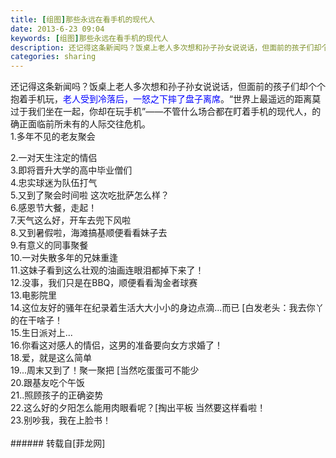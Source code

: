 ```yaml
---
title: [组图]那些永远在看手机的现代人
date: 2013-6-23 09:04
keywords: [组图]那些永远在看手机的现代人
description: 还记得这条新闻吗？饭桌上老人多次想和孙子孙女说说话，但面前的孩子们却个个抱着手机玩，老人受到冷落后，一怒之下摔了盘子离席。“世界上最遥远的距离莫过于我们坐在一起，你却在玩手机”——不管什么场合都在盯着手机的现代人，的确正面临前所未有的人际交往危机。1.多年不见的老友聚会2.一对天生注定的情侣3.即将晋升大学的高中毕业僧们4.忠实球迷为队伍打气5.又到了聚会时间啦 这次吃批萨怎么样？6.感恩节大餐，走起！7.天气这么好，开车去兜下风啦8.又到暑假啦，海滩搞基顺便看看妹子去9.有意义的同事聚餐10.一对失散多年的兄妹重逢11.这妹子看到这么壮观的油画连眼泪都掉下来了！12.没事，我们只是在BBQ，顺便看看淘金者球赛13.电影院里14.这位友好的骚年在纪录着生活大大小小的身边点滴...而已 [白发老头：我去你丫的在干啥子！15.生日派对上...16.你看这对感人的情侣，这男的准备要向女方求婚了！18.爱，就是这么简单19...周末又到了！聚一聚把 [当然吃蛋蛋可不能少20.跟基友吃个午饭21..照顾孩子的正确姿势22.这么好的夕阳怎么能用肉眼看呢？[掏出平板 当然要这样看啦！23.别吵我，我在上脸书！
categories: sharing
---
```

<td class="t_f" id="postmessage_7519">

还记得这条新闻吗？饭桌上老人多次想和孙子孙女说说话，但面前的孩子们却个个抱着手机玩，<font color="#0000ff">老人受到冷落后，一怒之下摔了盘子离席</font>。“世界上最遥远的距离莫过于我们坐在一起，你却在玩手机”——不管什么场合都在盯着手机的现代人，的确正面临前所未有的人际交往危机。<br/>
1.多年不见的老友聚会<br/>
<div align="left"><img alt="" border="0" class="zoom" data-cf-modified-ff467b105bb401283c18f8c4-="" file="http://static.cnbetacdn.com/newsimg/2013/0622/01371908122.jpg" id="aimg_JTs3H" lazyloadthumb="1" onclick="" onmouseover="" src="http://static.cnbetacdn.com/newsimg/2013/0622/01371908122.jpg"/></div>2.一对天生注定的情侣<br/>
<div align="left"><img alt="" border="0" class="zoom" data-cf-modified-ff467b105bb401283c18f8c4-="" file="http://static.cnbetacdn.com/newsimg/2013/0622/11371908128.jpg" id="aimg_K11iJ" lazyloadthumb="1" onclick="" onmouseover="" src="http://static.cnbetacdn.com/newsimg/2013/0622/11371908128.jpg"/></div>3.即将晋升大学的高中毕业僧们<br/>
<div align="left"><img alt="" border="0" class="zoom" data-cf-modified-ff467b105bb401283c18f8c4-="" file="http://static.cnbetacdn.com/newsimg/2013/0622/21371908128.jpg" id="aimg_BljPV" lazyloadthumb="1" onclick="" onmouseover="" src="http://static.cnbetacdn.com/newsimg/2013/0622/21371908128.jpg"/></div>4.忠实球迷为队伍打气<br/>
<div align="left"><img alt="" border="0" class="zoom" data-cf-modified-ff467b105bb401283c18f8c4-="" file="http://static.cnbetacdn.com/newsimg/2013/0622/31371908128.jpg" id="aimg_kdkMK" lazyloadthumb="1" onclick="" onmouseover="" src="http://static.cnbetacdn.com/newsimg/2013/0622/31371908128.jpg"/></div>5.又到了聚会时间啦 这次吃批萨怎么样？<br/>
<div align="left"><img alt="" border="0" class="zoom" data-cf-modified-ff467b105bb401283c18f8c4-="" file="http://static.cnbetacdn.com/newsimg/2013/0622/41371908128.jpg" id="aimg_qg3Jl" lazyloadthumb="1" onclick="" onmouseover="" src="http://static.cnbetacdn.com/newsimg/2013/0622/41371908128.jpg"/></div>6.感恩节大餐，走起！<br/>
<div align="left"><img alt="" border="0" class="zoom" data-cf-modified-ff467b105bb401283c18f8c4-="" file="http://static.cnbetacdn.com/newsimg/2013/0622/51371908129.jpg" id="aimg_sQkUM" lazyloadthumb="1" onclick="" onmouseover="" src="http://static.cnbetacdn.com/newsimg/2013/0622/51371908129.jpg"/></div>7.天气这么好，开车去兜下风啦<br/>
<div align="left"><img alt="" border="0" class="zoom" data-cf-modified-ff467b105bb401283c18f8c4-="" file="http://static.cnbetacdn.com/newsimg/2013/0622/61371908129.jpg" id="aimg_j304P" lazyloadthumb="1" onclick="" onmouseover="" src="http://static.cnbetacdn.com/newsimg/2013/0622/61371908129.jpg"/></div>8.又到暑假啦，海滩搞基顺便看看妹子去<br/>
<div align="left"><img alt="" border="0" class="zoom" data-cf-modified-ff467b105bb401283c18f8c4-="" file="http://static.cnbetacdn.com/newsimg/2013/0622/71371908129.jpg" id="aimg_uOXNb" lazyloadthumb="1" onclick="" onmouseover="" src="http://static.cnbetacdn.com/newsimg/2013/0622/71371908129.jpg"/></div>9.有意义的同事聚餐<br/>
<div align="left"><img alt="" border="0" class="zoom" data-cf-modified-ff467b105bb401283c18f8c4-="" file="http://static.cnbetacdn.com/newsimg/2013/0622/81371908129.jpg" id="aimg_Qq7iF" lazyloadthumb="1" onclick="" onmouseover="" src="http://static.cnbetacdn.com/newsimg/2013/0622/81371908129.jpg"/></div>10.一对失散多年的兄妹重逢<br/>
<div align="left"><img alt="" border="0" class="zoom" data-cf-modified-ff467b105bb401283c18f8c4-="" file="http://static.cnbetacdn.com/newsimg/2013/0622/91371908129.jpg" id="aimg_cil05" lazyloadthumb="1" onclick="" onmouseover="" src="http://static.cnbetacdn.com/newsimg/2013/0622/91371908129.jpg"/></div>11.这妹子看到这么壮观的油画连眼泪都掉下来了！<br/>
<div align="left"><img alt="" border="0" class="zoom" data-cf-modified-ff467b105bb401283c18f8c4-="" file="http://static.cnbetacdn.com/newsimg/2013/0622/101371908129.jpg" id="aimg_f33kY" lazyloadthumb="1" onclick="" onmouseover="" src="http://static.cnbetacdn.com/newsimg/2013/0622/101371908129.jpg"/></div>12.没事，我们只是在BBQ，顺便看看淘金者球赛<br/>
<div align="left"><img alt="" border="0" class="zoom" data-cf-modified-ff467b105bb401283c18f8c4-="" file="http://static.cnbetacdn.com/newsimg/2013/0622/111371908130.jpg" id="aimg_G68ff" lazyloadthumb="1" onclick="" onmouseover="" src="http://static.cnbetacdn.com/newsimg/2013/0622/111371908130.jpg"/></div>13.电影院里<br/>
<div align="left"><img alt="" border="0" class="zoom" data-cf-modified-ff467b105bb401283c18f8c4-="" file="http://static.cnbetacdn.com/newsimg/2013/0622/121371908130.jpg" id="aimg_fo5KC" lazyloadthumb="1" onclick="" onmouseover="" src="http://static.cnbetacdn.com/newsimg/2013/0622/121371908130.jpg"/></div>14.这位友好的骚年在纪录着生活大大小小的身边点滴...而已 [白发老头：我去你丫的在干啥子！<br/>
<div align="left"><img alt="" border="0" class="zoom" data-cf-modified-ff467b105bb401283c18f8c4-="" file="http://static.cnbetacdn.com/newsimg/2013/0622/131371908130.jpg" id="aimg_QWILL" lazyloadthumb="1" onclick="" onmouseover="" src="http://static.cnbetacdn.com/newsimg/2013/0622/131371908130.jpg"/></div>15.生日派对上...<br/>
<div align="left"><img alt="" border="0" class="zoom" data-cf-modified-ff467b105bb401283c18f8c4-="" file="http://static.cnbetacdn.com/newsimg/2013/0622/141371908130.jpg" id="aimg_wEepO" lazyloadthumb="1" onclick="" onmouseover="" src="http://static.cnbetacdn.com/newsimg/2013/0622/141371908130.jpg"/></div>16.你看这对感人的情侣，这男的准备要向女方求婚了！<br/>
<div align="left"><img alt="" border="0" class="zoom" data-cf-modified-ff467b105bb401283c18f8c4-="" file="http://static.cnbetacdn.com/newsimg/2013/0622/151371908131.jpg" id="aimg_T9825" lazyloadthumb="1" onclick="" onmouseover="" src="http://static.cnbetacdn.com/newsimg/2013/0622/151371908131.jpg"/></div>18.爱，就是这么简单<br/>
<div align="left"><img alt="" border="0" class="zoom" data-cf-modified-ff467b105bb401283c18f8c4-="" file="http://static.cnbetacdn.com/newsimg/2013/0622/161371908131.jpg" id="aimg_X6Nd7" lazyloadthumb="1" onclick="" onmouseover="" src="http://static.cnbetacdn.com/newsimg/2013/0622/161371908131.jpg"/></div>19...周末又到了！聚一聚把 [当然吃蛋蛋可不能少<br/>
<div align="left"><img alt="" border="0" class="zoom" data-cf-modified-ff467b105bb401283c18f8c4-="" file="http://static.cnbetacdn.com/newsimg/2013/0622/171371908131.jpg" id="aimg_lL2MO" lazyloadthumb="1" onclick="" onmouseover="" src="http://static.cnbetacdn.com/newsimg/2013/0622/171371908131.jpg"/></div>20.跟基友吃个午饭<br/>
<div align="left"><img alt="" border="0" class="zoom" data-cf-modified-ff467b105bb401283c18f8c4-="" file="http://static.cnbetacdn.com/newsimg/2013/0622/181371908131.jpg" id="aimg_pkfqH" lazyloadthumb="1" onclick="" onmouseover="" src="http://static.cnbetacdn.com/newsimg/2013/0622/181371908131.jpg"/></div>21..照顾孩子的正确姿势<br/>
<div align="left"><img alt="" border="0" class="zoom" data-cf-modified-ff467b105bb401283c18f8c4-="" file="http://static.cnbetacdn.com/newsimg/2013/0622/191371908131.jpg" id="aimg_XU7h5" lazyloadthumb="1" onclick="" onmouseover="" src="http://static.cnbetacdn.com/newsimg/2013/0622/191371908131.jpg"/></div>22.这么好的夕阳怎么能用肉眼看呢？[掏出平板 当然要这样看啦！<br/>
<div align="left"><img alt="" border="0" class="zoom" data-cf-modified-ff467b105bb401283c18f8c4-="" file="http://static.cnbetacdn.com/newsimg/2013/0622/201371908131.jpg" id="aimg_qT2np" lazyloadthumb="1" onclick="" onmouseover="" src="http://static.cnbetacdn.com/newsimg/2013/0622/201371908131.jpg"/></div>23.别吵我，我在上脸书！<br/>
<div align="left"><img alt="" border="0" class="zoom" data-cf-modified-ff467b105bb401283c18f8c4-="" file="http://static.cnbetacdn.com/newsimg/2013/0622/211371908131.jpg" id="aimg_wH9FA" lazyloadthumb="1" onclick="" onmouseover="" src="http://static.cnbetacdn.com/newsimg/2013/0622/211371908131.jpg"/></div><br/>
</td>
###### 转载自[菲龙网]
